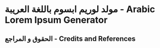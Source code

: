 # مولد لوريم ابسوم باللغة العريبة - Arabic Lorem Ipsum Generator
<div dir="rtl>
يولد جمل واقتباسات مختلفة من قصص كلاسيكية قديمة مثل: مغامرات شيرلوك هولمز، كبرياء وهوى، توم سوير وغيرها.
 </div>
Arabic Lorem Ipsum Generator that generates various qoutes and sentences from old classics like: the adventures of Sherolck Holmes, Pride and Prejudice, Tom Sawyer, and others.

![](/Screenshot.png?raw=true)

## الحقوق و المراجع - Credits and References
<div dir="rtl>
قد قمت باستعمال [هذه](https://hackernoon.com/creating-a-lorem-ipsum-generator-with-node-and-express-9e1af0b31c86) المقالة لبناء 
المولد
<br>
وقمت باستعمال [هذا القالب](https://startbootstrap.com/template-overviews/coming-soon/) من بوتستراب لتصميم الموقع
</div>
Used this [tutorial](https://hackernoon.com/creating-a-lorem-ipsum-generator-with-node-and-express-9e1af0b31c86) to build the base for Lorem Ipsum Generator.
Used this [bootstrap template](https://startbootstrap.com/template-overviews/coming-soon/) for css references

